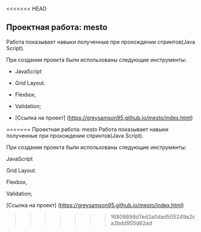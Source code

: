 <<<<<<< HEAD
## Проектная работа: mesto
Работа показывает навыки полученные при прохождении спринтов(Java Script).

При создании проекта были использованы следующие инструменты:
* JavaScript
* Grid Layout.
* Flexbox,
* Validation;

* [Ссылка на проект] (https://greysamson95.github.io/mesto/index.html)

=======
Проектная работа: mesto
Работа показывает навыки полученные при прохождении спринтов(Java Script).

При создании проекта были использованы следующие инструменты:

JavaScript

Grid Layout.

Flexbox,

Validation;

[Ссылка на проект] (https://greysamson95.github.io/mesto/index.html)
>>>>>>> 16808898d7ed2a0dad505249a2ca2bdd955d62ad
